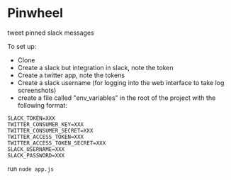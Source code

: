 # Pinwheel
tweet pinned slack messages

To set up:

- Clone
- Create a slack but integration in slack, note the token
- Create a twitter app, note the tokens
- Create a slack username (for logging into the web interface to take log screenshots)
- create a file called "env_variables" in the root of the project with the following format:

```
SLACK_TOKEN=XXX
TWITTER_CONSUMER_KEY=XXX
TWITTER_CONSUMER_SECRET=XXX
TWITTER_ACCESS_TOKEN=XXX
TWITTER_ACCESS_TOKEN_SECRET=XXX
SLACK_USERNAME=XXX
SLACK_PASSWORD=XXX
```

run ```node app.js```

